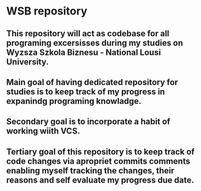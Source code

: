 # WSB repository
## This repository will act as codebase for all programing excersisses during my studies on Wyzsza Szkola Biznesu - National Lousi University.
## Main goal of having dedicated repository for studies is to keep track of my progress in expanindg programing knowladge.
## Secondary goal is to incorporate a habit of working wiith VCS.
## Tertiary goal of this repository is to keep track of code changes via apropriet commits comments enabling myself tracking the changes, their reasons and self evaluate my progress due date.

